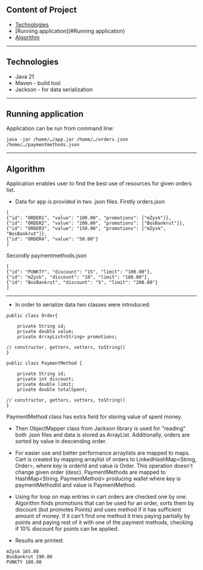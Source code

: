 ## Content of Project
- [Technologies](#Technologies)
- [Running application](#Running application)
- [Algorithm](#Algorithm)

---
## Technologies
<ul>
<li>Java 21</li>
<li>Maven - build tool</li>
<li>Jackson - for data serialization</li>
</ul>


---
## Running application

Application can be run from command line:
```
java -jar /home/…/app.jar /home/…/orders.json /home/…/paymentmethods.json
```

---
## Algorithm

Application enables user to find the best use of resources for given orders list.
- Data for app is provided in two .json files. Firstly orders.json
```
[
{"id": "ORDER1", "value": "100.00", "promotions": ["mZysk"]},
{"id": "ORDER2", "value": "200.00", "promotions": ["BosBankrut"]},
{"id": "ORDER3", "value": "150.00", "promotions": ["mZysk", "BosBankrut"]},
{"id": "ORDER4", "value": "50.00"}
]
```

Secondly paymentmethods.json
```
[
{"id": "PUNKTY", "discount": "15", "limit": "100.00"},
{"id": "mZysk", "discount": "10", "limit": "180.00"},
{"id": "BosBankrut", "discount": "5", "limit": "200.00"}
]
```

---
- In order to serialize data two classes were introduced:
```
public class Order{

    private String id;
    private double value;
    private ArrayList<String> promotions;

// constructor, getters, setters, toString()
}
```

```
public class PaymentMethod {

    private String id;
    private int discount;
    private double limit;
    private double totalSpent;

// constructor, getters, setters, toString()
}
```
PaymentMethod class has extra field for storing value of spent money.

- Then ObjectMapper class from Jackson library is used for "reading" both .json files and data is stored as ArrayList. Additionally, orders are sorted by value
in descending order.


- For easier use and better performance arraylists are mapped to maps. Cart is created by mapping arraylist of orders to LinkedHashMap<String, Order>, where key is orderId 
and value is Order. This operation doesn't change given order (desc). PaymentMethods are mapped to HashMap<String, PaymentMethod> producing wallet where key 
is paymentMethodId and value is PaymentMethod.


- Using for loop on map entries in cart orders are checked one by one. Algorithm finds promotions that can be used for an order, sorts them by discount (but promotes Points) and 
uses method if it has sufficient amount of money. If it can't find one method it tries paying partially by points and paying rest of it with one of the payment methods, checking
if 10% discount for points can be applied.

  
- Results are printed:
```
mZysk 165.00
BosBankrut 190.00
PUNKTY 100.00
```



